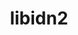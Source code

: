 ---
title: "libidn2"
layout: cache
categories: [package, v0.19]
meta: {"versions": ["2.3.0"], "compilers": ["gcc@=11.1.0", "gcc@=7.3.1", "gcc@=7.5.0", "oneapi@=2022.1.0"], "oss": ["amzn2", "ubuntu18.04", "ubuntu20.04"], "platforms": ["linux"], "targets": ["aarch64", "neoverse_n1", "x86_64", "x86_64_v3"], "stacks": ["aws-ahug", "aws-ahug-aarch64", "aws-isc", "aws-isc-aarch64", "build_systems", "e4s", "e4s-oneapi"], "num_specs": 6, "num_specs_by_stack": {"aws-isc-aarch64": 2, "aws-ahug-aarch64": 2, "aws-isc": 1, "aws-ahug": 1, "build_systems": 1, "e4s": 1, "e4s-oneapi": 1}}
spec_details: [{"hash": "hojxkkgsgceppslfkkxxnvjhbs5z2srr", "compiler": "gcc@=7.3.1", "versions": ["2.3.0"], "os": "amzn2", "platform": "linux", "target": "aarch64", "variants": ["build_system=autotools"], "stacks": ["aws-isc-aarch64", "aws-ahug-aarch64"], "size": "-", "tarball": "https://binaries.spack.io/releases/v0.19/build_cache/linux-amzn2-aarch64/gcc-7.3.1/libidn2-2.3.0/linux-amzn2-aarch64-gcc-7.3.1-libidn2-2.3.0-hojxkkgsgceppslfkkxxnvjhbs5z2srr.spack"}, {"hash": "5hgp2lra4gkgwplclfw3lpvty5m4tgll", "compiler": "gcc@=7.3.1", "versions": ["2.3.0"], "os": "amzn2", "platform": "linux", "target": "neoverse_n1", "variants": ["build_system=autotools"], "stacks": ["aws-isc-aarch64", "aws-ahug-aarch64"], "size": "-", "tarball": "https://binaries.spack.io/releases/v0.19/build_cache/linux-amzn2-neoverse_n1/gcc-7.3.1/libidn2-2.3.0/linux-amzn2-neoverse_n1-gcc-7.3.1-libidn2-2.3.0-5hgp2lra4gkgwplclfw3lpvty5m4tgll.spack"}, {"hash": "4weso5q2qhk5fb5lo7ieu3oam7frgmz2", "compiler": "gcc@=7.3.1", "versions": ["2.3.0"], "os": "amzn2", "platform": "linux", "target": "x86_64_v3", "variants": ["build_system=autotools"], "stacks": ["aws-isc", "aws-ahug"], "size": "-", "tarball": "https://binaries.spack.io/releases/v0.19/build_cache/linux-amzn2-x86_64_v3/gcc-7.3.1/libidn2-2.3.0/linux-amzn2-x86_64_v3-gcc-7.3.1-libidn2-2.3.0-4weso5q2qhk5fb5lo7ieu3oam7frgmz2.spack"}, {"hash": "opehiuueiaiudyxoxrt3wb5sjgtkdwbh", "compiler": "gcc@=7.5.0", "versions": ["2.3.0"], "os": "ubuntu18.04", "platform": "linux", "target": "x86_64", "variants": ["build_system=autotools"], "stacks": ["build_systems"], "size": "-", "tarball": "https://binaries.spack.io/releases/v0.19/build_cache/linux-ubuntu18.04-x86_64/gcc-7.5.0/libidn2-2.3.0/linux-ubuntu18.04-x86_64-gcc-7.5.0-libidn2-2.3.0-opehiuueiaiudyxoxrt3wb5sjgtkdwbh.spack"}, {"hash": "xogx5jorkdnf3ecdb7eakncyjbh5mp4b", "compiler": "gcc@=11.1.0", "versions": ["2.3.0"], "os": "ubuntu20.04", "platform": "linux", "target": "x86_64", "variants": ["build_system=autotools"], "stacks": ["e4s"], "size": "-", "tarball": "https://binaries.spack.io/releases/v0.19/build_cache/linux-ubuntu20.04-x86_64/gcc-11.1.0/libidn2-2.3.0/linux-ubuntu20.04-x86_64-gcc-11.1.0-libidn2-2.3.0-xogx5jorkdnf3ecdb7eakncyjbh5mp4b.spack"}, {"hash": "rem3zwxf7dg7innaqgajibdaf4n6kqbj", "compiler": "oneapi@=2022.1.0", "versions": ["2.3.0"], "os": "ubuntu20.04", "platform": "linux", "target": "x86_64", "variants": ["build_system=autotools"], "stacks": ["e4s-oneapi"], "size": "-", "tarball": "https://binaries.spack.io/releases/v0.19/build_cache/linux-ubuntu20.04-x86_64/oneapi-2022.1.0/libidn2-2.3.0/linux-ubuntu20.04-x86_64-oneapi-2022.1.0-libidn2-2.3.0-rem3zwxf7dg7innaqgajibdaf4n6kqbj.spack"}]
---